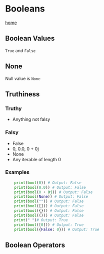# Booleans
[home](../readme.md)

## Boolean Values
`True` and `False`

## None
Null value is `None`

## Truthiness
### Truthy
* Anything not falsy
### Falsy
* False
* 0, 0.0, 0 + 0j
* None
* Any iterable of length 0
### Examples
```python
    print(bool(0)) # Output: False
    print(bool(0.0)) # Output: False
    print(bool(0 + 0j)) # Output: False
    print(bool(None)) # Output: False
    print(bool("")) # Output: False
    print(bool([])) # Output: False
    print(bool({})) # Output: False
    print(bool(())) # Output: False
    print(" ")# Output: True
    print(bool([0])) # Output: True
    print(bool({False: 0})) # Output: True
```
## Boolean Operators
